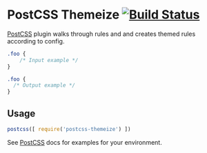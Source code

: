 # PostCSS Themeize [![Build Status][ci-img]][ci]

[PostCSS] plugin walks through rules and and creates themed rules according to config.

[PostCSS]: https://github.com/postcss/postcss
[ci-img]:  https://travis-ci.org/ac-amygdala/postcss-themeize.svg
[ci]:      https://travis-ci.org/ac-amygdala/postcss-themeize

```css
.foo {
    /* Input example */
}
```

```css
.foo {
  /* Output example */
}
```

## Usage

```js
postcss([ require('postcss-themeize') ])
```

See [PostCSS] docs for examples for your environment.

